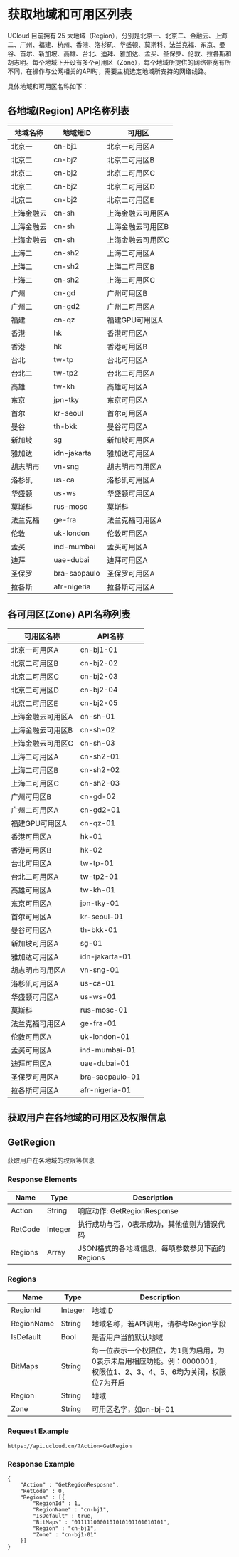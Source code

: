 # 获取地域和可用区列表

UCloud 目前拥有 25 大地域（Region），分别是北京一、北京二、金融云、上海二、广州、福建、杭州、香港、洛杉矶、华盛顿、莫斯科、法兰克福、东京、曼谷、首尔、新加坡、高雄、台北、迪拜、雅加达、孟买、圣保罗、伦敦、拉各斯和胡志明。每个地域下开设有多个可用区（Zone），每个地域所提供的网络带宽有所不同，在操作与公网相关的API时，需要主机选定地域所支持的网络线路。

具体地域和可用区名称如下：

## 各地域(Region) API名称列表

| 地域名称   | 地域短ID         | 可用区                            |
|---|---|---|
|	北京一	|	cn-bj1	|	北京一可用区A	|
|	北京二	|	cn-bj2	|	北京二可用区B	|
|	北京二	|	cn-bj2	|	北京二可用区C	|
|	北京二	|	cn-bj2	|	北京二可用区D	|
|	北京二	|	cn-bj2	|	北京二可用区E	|
|	上海金融云	|	cn-sh	|	上海金融云可用区A	|
|	上海金融云	|	cn-sh	|	上海金融云可用区B	|
|	上海金融云	|	cn-sh	|	上海金融云可用区C	|
|	上海二	|	cn-sh2	|	上海二可用区A	|
|	上海二	|	cn-sh2	|	上海二可用区B	|
|	上海二	|	cn-sh2	|	上海二可用区C	|
|	广州	|	cn-gd	|	广州可用区B	|
|	广州二	|	cn-gd2	|	广州二可用区A	|
|	福建	|	cn-qz	|	福建GPU可用区A	|
|	香港	|	hk	|	香港可用区A	|
|	香港	|	hk	|	香港可用区B	|
|	台北	|	tw-tp	|	台北可用区A	|
|	台北二	|	tw-tp2	|	台北二可用区A	|
|	高雄	|	tw-kh	|	高雄可用区A	|
|	东京	|	jpn-tky	|	东京可用区A	|
|	首尔	|	kr-seoul	|	首尔可用区A	|
|	曼谷	|	th-bkk	|	曼谷可用区A	|
|	新加坡	|	sg	|	新加坡可用区A	|
|	雅加达	|	idn-jakarta	|	雅加达可用区A	|
|	胡志明市	|	vn-sng	|	胡志明市可用区A	|
|	洛杉矶	|	us-ca	|	洛杉矶可用区A	|
|	华盛顿	|	us-ws	|	华盛顿可用区A	|
|	莫斯科	|	rus-mosc	|	莫斯科	|
|	法兰克福	|	ge-fra	|	法兰克福可用区A	|
|	伦敦	|	uk-london	|	伦敦可用区A	|
|	孟买	|	ind-mumbai	|	孟买可用区A	|
|	迪拜	|	uae-dubai	|	迪拜可用区A	|
|	圣保罗	|	bra-saopaulo	|	圣保罗可用区A	|
|	拉各斯	|	afr-nigeria	|	拉各斯可用区A	|


## 各可用区(Zone) API名称列表

|可用区名称     |API名称            |
|---|---|
|	北京一可用区A	|	cn-bj1-01	|
|	北京二可用区B	|	cn-bj2-02	|
|	北京二可用区C	|	cn-bj2-03	|
|	北京二可用区D	|	cn-bj2-04	|
|	北京二可用区E	|	cn-bj2-05	|
|	上海金融云可用区A	|	cn-sh-01	|
|	上海金融云可用区B	|	cn-sh-02	|
|	上海金融云可用区C	|	cn-sh-03	|
|	上海二可用区A	|	cn-sh2-01	|
|	上海二可用区B	|	cn-sh2-02	|
|	上海二可用区C	|	cn-sh2-03	|
|	广州可用区B	|	cn-gd-02	|
|	广州二可用区A	|	cn-gd2-01	|
|	福建GPU可用区A	|	cn-qz-01	|
|	香港可用区A	|	hk-01	|
|	香港可用区B	|	hk-02	|
|	台北可用区A	|	tw-tp-01	|
|	台北二可用区A	|	tw-tp2-01	|
|	高雄可用区A	|	tw-kh-01	|
|	东京可用区A	|	jpn-tky-01	|
|	首尔可用区A	|	kr-seoul-01	|
|	曼谷可用区A	|	th-bkk-01	|
|	新加坡可用区A	|	sg-01	|
|	雅加达可用区A	|	idn-jakarta-01	|
|	胡志明市可用区A	|	vn-sng-01	|
|	洛杉矶可用区A	|	us-ca-01	|
|	华盛顿可用区A	|	us-ws-01	|
|	莫斯科	|	rus-mosc-01	|
|	法兰克福可用区A	|	ge-fra-01	|
|	伦敦可用区A	|	uk-london-01	|
|	孟买可用区A	|	ind-mumbai-01	|
|	迪拜可用区A	|	uae-dubai-01	|
|	圣保罗可用区A	|	bra-saopaulo-01	|
|	拉各斯可用区A	|	afr-nigeria-01	|

## 获取用户在各地域的可用区及权限信息

## GetRegion

获取用户在各地域的权限等信息

### Response Elements

|Name        |Type   |Description                       |
|---|---|---|
|Action      |String |响应动作: GetRegionResponse      |
|RetCode     |Integer|执行成功与否，0表示成功，其他值则为错误代码            |
|Regions    |Array  |JSON格式的各地域信息，每项参数参见下面的 Regions|

### Regions 

| Name        | Type     | Description                                                         |
|---|---|---|
| RegionId    | Integer  | 地域ID                                                                |
| RegionName  | String   | 地域名称，若API调用，请参考Region字段                                             |
| IsDefault   | Bool     | 是否用户当前默认地域                                                          |
| BitMaps     | String   | 每一位表示一个权限位，为1则为启用，为0表示未启用相应功能。例：0000001，权限位1、2、3、4、5、6均为关闭，权限位7为开启  |
| Region      | String   | 地域                                                                  |
| Zone        | String   | 可用区名字，如cn-bj-01                                                     |

### Request Example

```
https://api.ucloud.cn/?Action=GetRegion
```

### Response Example

```
{
    "Action" : "GetRegionResposne",
    "RetCode" : 0,
    "Regions" : [{
        "RegionId" : 1,
        "RegionName" : "cn-bj1",
        "IsDefault" : true,
        "BitMaps" : "0111110000101010101101010101",
        "Region" : "cn-bj1",
        "Zone" : "cn-bj1-01"
    }]
}
```
